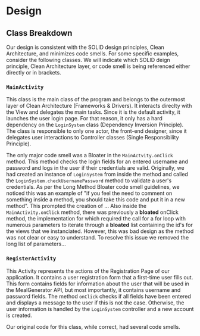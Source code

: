 # Design

## Class Breakdown

Our design is consistent with the SOLID design principles, Clean Architecture, and minimizes code smells. For some specific examples, consider the following classes. We will indicate which SOLID deign principle, Clean Architecture layer, or code smell is being referenced either directly or in brackets.

### ``MainActivity``

This class is the main class of the program and belongs to the outermost layer of Clean Architecture (Frameworks & Drivers). It interacts direclty with the View and delegates the main tasks. Since it is the default activity, it launches the user login page. For that reason, it only has a hard dependency on the ``LoginSystem`` class (Dependency Inversion Principle). The class is responsible to only one actor, the front-end designer, since it delegates user interactions to Controller classes (Single Responsibility Principle). 

The only major code smell was a Bloater in the ``MainActvity.onClick`` method. This method checks the login fields for an entered username and password and logs in the user if their credentials are valid. Originally, we had created an instance of  ``LoginSystem`` from inside the method and called the ``LoginSystem.checkUsernamePassword`` method to validate a user's credentials. As per the Long Method Bloater code smell guidelines, we noticed this was an example of "if you feel the need to comment on something inside a method, you should take this code and put it in a new method". This prompted the creation of ... Also inside the ``MainActivity.onClick`` method, there was previously a **bloated** onClick method, the implementation for which required the call for a for loop with numerous parameters to iterate through a **bloated** list containing the id's for the views that we instanciated. However, this was bad design as the method was not clear or easy to understand. To resolve this issue we removed the long list of parameters... 

### ``RegisterActivity``

This Activity represents the actions of the Registration Page of our application. It contains a user registration form that a first-time user fills out. This form contains fields for information about the user that will be used in the MealGenerator API, but most importantly, it contains username and password fields. The method ``onClick`` checks if all fields have been entered and displays a message to the user if this is not the case. Otherwise, the user information is handled by the ``LoginSystem`` controller and a new account is created.

Our original code for this class, while correct, had several code smells.
